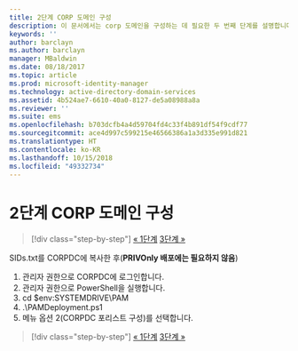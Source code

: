 ```yaml
---
title: 2단계 CORP 도메인 구성
description: 이 문서에서는 corp 도메인을 구성하는 데 필요한 두 번째 단계를 설명합니다. 이 단계에는 sids.txt를 CORPDC에 복사한 후 스크립트를 실행하는 작업이 포함됩니다.
keywords: ''
author: barclayn
ms.author: barclayn
manager: MBaldwin
ms.date: 08/18/2017
ms.topic: article
ms.prod: microsoft-identity-manager
ms.technology: active-directory-domain-services
ms.assetid: 4b524ae7-6610-40a0-8127-de5a08988a8a
ms.reviewer: ''
ms.suite: ems
ms.openlocfilehash: b703dcfb4a4d59704fd4c33f4b891df54f9cdf77
ms.sourcegitcommit: ace4d997c599215e46566386a1a3d335e991d821
ms.translationtype: HT
ms.contentlocale: ko-KR
ms.lasthandoff: 10/15/2018
ms.locfileid: "49332734"
---
```

# <a name="step-2-configuring-the-corp-domain"></a>2단계 CORP 도메인 구성

> [!div class="step-by-step"]
> [« 1단계](sp1-step1-configuring-priv-domain.md)
> [3단계 »](sp1-step3-installing-configuring-sql.md)

SIDs.txt를 CORPDC에 복사한 후(**PRIVOnly 배포에는 필요하지 않음**)

1. 관리자 권한으로 CORPDC에 로그인합니다.
2. 관리자 권한으로 PowerShell을 실행합니다.
3. cd $env:SYSTEMDRIVE\PAM
4. .\PAMDeployment.ps1
5. 메뉴 옵션 2(CORPDC 포리스트 구성)를 선택합니다.

> [!div class="step-by-step"]
> [« 1단계](sp1-step1-configuring-priv-domain.md)
> [3단계 »](sp1-step3-installing-configuring-sql.md)
